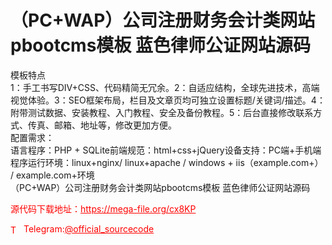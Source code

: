 # （PC+WAP）公司注册财务会计类网站pbootcms模板 蓝色律师公证网站源码

模板特点<br>1：手工书写DIV+CSS、代码精简无冗余。2：自适应结构，全球先进技术，高端视觉体验。3：SEO框架布局，栏目及文章页均可独立设置标题/关键词/描述。4：附带测试数据、安装教程、入门教程、安全及备份教程。5：后台直接修改联系方式、传真、邮箱、地址等，修改更加方便。<br>配置需求：<br>语言程序：PHP + SQLite前端规范：html+css+jQuery设备支持：PC端+手机端程序运行环境：linux+nginx/ linux+apache / windows + iis（example.com+） / example.com+环境<br>（PC+WAP）公司注册财务会计类网站pbootcms模板 蓝色律师公证网站源码<br>


<p style="color: red;">源代码下载地址：<a href="https://mega-file.org/cx8KP" style="color: red;">https://mega-file.org/cx8KP</a></p><p style="color: red;"><img src="https://cdn-icons-png.flaticon.com/512/2111/2111646.png" alt="Telegram Icon" style="width: 16px; vertical-align: middle; margin-right: 5px;">Telegram:<a href="https://t.me/official_sourcecode" style="color: red;">@official_sourcecode</a></p>